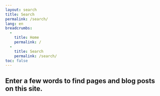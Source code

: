 ```yaml
---
layout: search
title: Search
permalink: /search/
lang: en
breadcrumbs:
  - 
    title: Home
    permalink: /
  - 
    title: Search
    permalink: /search/
toc: false
---
```


## Enter a few words to find pages and blog posts on this site.